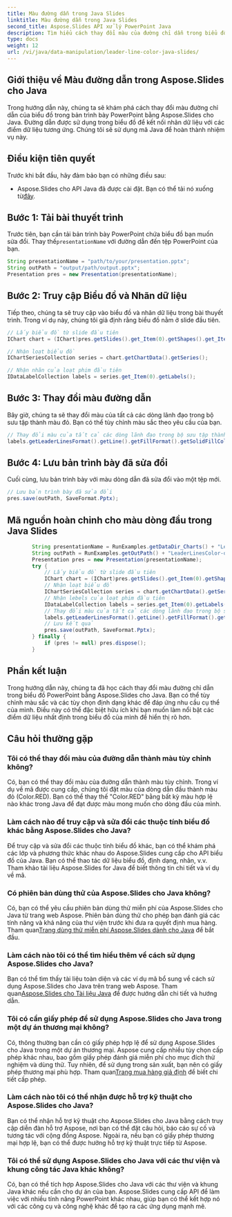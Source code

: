 ```yaml
---
title: Màu đường dẫn trong Java Slides
linktitle: Màu đường dẫn trong Java Slides
second_title: Aspose.Slides API xử lý PowerPoint Java
description: Tìm hiểu cách thay đổi màu của đường chỉ dẫn trong biểu đồ PowerPoint bằng Aspose.Slides cho Java. Hướng dẫn từng bước với các ví dụ về mã nguồn.
type: docs
weight: 12
url: /vi/java/data-manipulation/leader-line-color-java-slides/
---
```


## Giới thiệu về Màu đường dẫn trong Aspose.Slides cho Java

Trong hướng dẫn này, chúng ta sẽ khám phá cách thay đổi màu đường chỉ dẫn của biểu đồ trong bản trình bày PowerPoint bằng Aspose.Slides cho Java. Đường dẫn được sử dụng trong biểu đồ để kết nối nhãn dữ liệu với các điểm dữ liệu tương ứng. Chúng tôi sẽ sử dụng mã Java để hoàn thành nhiệm vụ này.

## Điều kiện tiên quyết

Trước khi bắt đầu, hãy đảm bảo bạn có những điều sau:

-  Aspose.Slides cho API Java đã được cài đặt. Bạn có thể tải nó xuống từ[đây](https://releases.aspose.com/slides/java/).

## Bước 1: Tải bài thuyết trình

Trước tiên, bạn cần tải bản trình bày PowerPoint chứa biểu đồ bạn muốn sửa đổi. Thay thế`presentationName` với đường dẫn đến tệp PowerPoint của bạn.

```java
String presentationName = "path/to/your/presentation.pptx";
String outPath = "output/path/output.pptx";
Presentation pres = new Presentation(presentationName);
```

## Bước 2: Truy cập Biểu đồ và Nhãn dữ liệu

Tiếp theo, chúng ta sẽ truy cập vào biểu đồ và nhãn dữ liệu trong bài thuyết trình. Trong ví dụ này, chúng tôi giả định rằng biểu đồ nằm ở slide đầu tiên.

```java
// Lấy biểu đồ từ slide đầu tiên
IChart chart = (IChart)pres.getSlides().get_Item(0).getShapes().get_Item(0);

// Nhận loạt biểu đồ
IChartSeriesCollection series = chart.getChartData().getSeries();

// Nhận nhãn của loạt phim đầu tiên
IDataLabelCollection labels = series.get_Item(0).getLabels();
```

## Bước 3: Thay đổi màu đường dẫn

Bây giờ, chúng ta sẽ thay đổi màu của tất cả các dòng lãnh đạo trong bộ sưu tập thành màu đỏ. Bạn có thể tùy chỉnh màu sắc theo yêu cầu của bạn.

```java
// Thay đổi màu của tất cả các dòng lãnh đạo trong bộ sưu tập thành màu đỏ
labels.getLeaderLinesFormat().getLine().getFillFormat().getSolidFillColor().setColor(Color.RED);
```

## Bước 4: Lưu bản trình bày đã sửa đổi

Cuối cùng, lưu bản trình bày với màu dòng dẫn đã sửa đổi vào một tệp mới.

```java
// Lưu bản trình bày đã sửa đổi
pres.save(outPath, SaveFormat.Pptx);
```

## Mã nguồn hoàn chỉnh cho màu dòng đầu trong Java Slides

```java
        String presentationName = RunExamples.getDataDir_Charts() + "LeaderLinesColor.pptx";
        String outPath = RunExamples.getOutPath() + "LeaderLinesColor-out.pptx";
        Presentation pres = new Presentation(presentationName);
        try {
            // Lấy biểu đồ từ slide đầu tiên
            IChart chart = (IChart)pres.getSlides().get_Item(0).getShapes().get_Item(0);
            // Nhận loạt biểu đồ
            IChartSeriesCollection series = chart.getChartData().getSeries();
            // Nhận lebels của loạt phim đầu tiên
            IDataLabelCollection labels = series.get_Item(0).getLabels();
            // Thay đổi màu của tất cả các dòng lãnh đạo trong bộ sưu tập
            labels.getLeaderLinesFormat().getLine().getFillFormat().getSolidFillColor().setColor(Color.RED);
            // Lưu kết quả
            pres.save(outPath, SaveFormat.Pptx);
        } finally {
            if (pres != null) pres.dispose();
        }
```

## Phần kết luận

Trong hướng dẫn này, chúng ta đã học cách thay đổi màu đường chỉ dẫn trong biểu đồ PowerPoint bằng Aspose.Slides cho Java. Bạn có thể tùy chỉnh màu sắc và các tùy chọn định dạng khác để đáp ứng nhu cầu cụ thể của mình. Điều này có thể đặc biệt hữu ích khi bạn muốn làm nổi bật các điểm dữ liệu nhất định trong biểu đồ của mình để hiển thị rõ hơn.

## Câu hỏi thường gặp

### Tôi có thể thay đổi màu của đường dẫn thành màu tùy chỉnh không?

Có, bạn có thể thay đổi màu của đường dẫn thành màu tùy chỉnh. Trong ví dụ về mã được cung cấp, chúng tôi đặt màu của dòng dẫn đầu thành màu đỏ (Color.RED). Bạn có thể thay thế "Color.RED" bằng bất kỳ màu hợp lệ nào khác trong Java để đạt được màu mong muốn cho dòng đầu của mình.

### Làm cách nào để truy cập và sửa đổi các thuộc tính biểu đồ khác bằng Aspose.Slides cho Java?

Để truy cập và sửa đổi các thuộc tính biểu đồ khác, bạn có thể khám phá các lớp và phương thức khác nhau do Aspose.Slides cung cấp cho API biểu đồ của Java. Bạn có thể thao tác dữ liệu biểu đồ, định dạng, nhãn, v.v. Tham khảo tài liệu Aspose.Slides for Java để biết thông tin chi tiết và ví dụ về mã.

### Có phiên bản dùng thử của Aspose.Slides cho Java không?

 Có, bạn có thể yêu cầu phiên bản dùng thử miễn phí của Aspose.Slides cho Java từ trang web Aspose. Phiên bản dùng thử cho phép bạn đánh giá các tính năng và khả năng của thư viện trước khi đưa ra quyết định mua hàng. Tham quan[Trang dùng thử miễn phí Aspose.Slides dành cho Java](https://products.aspose.com/slides/java) để bắt đầu.

### Làm cách nào tôi có thể tìm hiểu thêm về cách sử dụng Aspose.Slides cho Java?

 Bạn có thể tìm thấy tài liệu toàn diện và các ví dụ mã bổ sung về cách sử dụng Aspose.Slides cho Java trên trang web Aspose. Tham quan[Aspose.Slides cho Tài liệu Java](https://docs.aspose.com/slides/java/) để được hướng dẫn chi tiết và hướng dẫn.

### Tôi có cần giấy phép để sử dụng Aspose.Slides cho Java trong một dự án thương mại không?

Có, thông thường bạn cần có giấy phép hợp lệ để sử dụng Aspose.Slides cho Java trong một dự án thương mại. Aspose cung cấp nhiều tùy chọn cấp phép khác nhau, bao gồm giấy phép đánh giá miễn phí cho mục đích thử nghiệm và dùng thử. Tuy nhiên, để sử dụng trong sản xuất, bạn nên có giấy phép thương mại phù hợp. Tham quan[Trang mua hàng giả định](https://purchase.aspose.com/) để biết chi tiết cấp phép.

### Làm cách nào tôi có thể nhận được hỗ trợ kỹ thuật cho Aspose.Slides cho Java?

Bạn có thể nhận hỗ trợ kỹ thuật cho Aspose.Slides cho Java bằng cách truy cập diễn đàn hỗ trợ Aspose, nơi bạn có thể đặt câu hỏi, báo cáo sự cố và tương tác với cộng đồng Aspose. Ngoài ra, nếu bạn có giấy phép thương mại hợp lệ, bạn có thể được hưởng hỗ trợ kỹ thuật trực tiếp từ Aspose.

### Tôi có thể sử dụng Aspose.Slides cho Java với các thư viện và khung công tác Java khác không?

Có, bạn có thể tích hợp Aspose.Slides cho Java với các thư viện và khung Java khác nếu cần cho dự án của bạn. Aspose.Slides cung cấp API để làm việc với nhiều tính năng PowerPoint khác nhau, giúp bạn có thể kết hợp nó với các công cụ và công nghệ khác để tạo ra các ứng dụng mạnh mẽ.